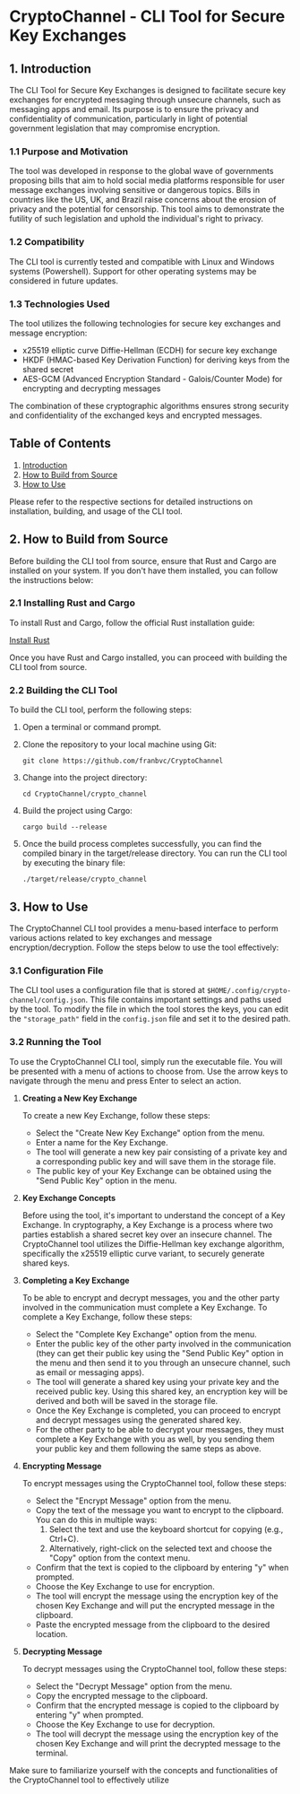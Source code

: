 # CryptoChannel - CLI Tool for Secure Key Exchanges
## 1. Introduction

The CLI Tool for Secure Key Exchanges is designed to facilitate secure key exchanges for encrypted messaging through unsecure channels, such as messaging apps and email. Its purpose is to ensure the privacy and confidentiality of communication, particularly in light of potential government legislation that may compromise encryption.

### 1.1 Purpose and Motivation

The tool was developed in response to the global wave of governments proposing bills that aim to hold social media platforms responsible for user message exchanges involving sensitive or dangerous topics. Bills in countries like the US, UK, and Brazil raise concerns about the erosion of privacy and the potential for censorship. This tool aims to demonstrate the futility of such legislation and uphold the individual's right to privacy.

### 1.2 Compatibility

The CLI tool is currently tested and compatible with Linux and Windows systems (Powershell). Support for other operating systems may be considered in future updates.

### 1.3 Technologies Used

The tool utilizes the following technologies for secure key exchanges and message encryption:

- x25519 elliptic curve Diffie-Hellman (ECDH) for secure key exchange
- HKDF (HMAC-based Key Derivation Function) for deriving keys from the shared secret
- AES-GCM (Advanced Encryption Standard - Galois/Counter Mode) for encrypting and decrypting messages

The combination of these cryptographic algorithms ensures strong security and confidentiality of the exchanged keys and encrypted messages.

## Table of Contents

1. [Introduction](#1-introduction)
2. [How to Build from Source](#2-how-to-build-from-source)
3. [How to Use](#3-how-to-use)

Please refer to the respective sections for detailed instructions on installation, building, and usage of the CLI tool.

## 2. How to Build from Source

Before building the CLI tool from source, ensure that Rust and Cargo are installed on your system. If you don't have them installed, you can follow the instructions below:

### 2.1 Installing Rust and Cargo

To install Rust and Cargo, follow the official Rust installation guide:

[Install Rust](https://www.rust-lang.org/tools/install)

Once you have Rust and Cargo installed, you can proceed with building the CLI tool from source.

### 2.2 Building the CLI Tool

To build the CLI tool, perform the following steps:

1. Open a terminal or command prompt.

2. Clone the repository to your local machine using Git:

   ```shell
   git clone https://github.com/franbvc/CryptoChannel
   ```

3. Change into the project directory:

    ```shell
    cd CryptoChannel/crypto_channel
    ```


4. Build the project using Cargo:
    
    ```shell
    cargo build --release
    ```

5. Once the build process completes successfully, you can find the compiled
    binary in the target/release directory. You can run the CLI tool by
    executing the binary file:

    ```shell
    ./target/release/crypto_channel
    ```

## 3. How to Use

The CryptoChannel CLI tool provides a menu-based interface to perform various actions related to key exchanges and message encryption/decryption. Follow the steps below to use the tool effectively:

### 3.1 Configuration File

   The CLI tool uses a configuration file that is stored at `$HOME/.config/crypto-channel/config.json`. This file contains important settings and paths used by the tool. To modify the file in which the tool stores the keys, you can edit the `"storage_path"` field in the `config.json` file and set it to the desired path.

### 3.2 Running the Tool

   To use the CryptoChannel CLI tool, simply run the executable file. You will be presented with a menu of actions to choose from. Use the arrow keys to navigate through the menu and press Enter to select an action.

1. **Creating a New Key Exchange**

   To create a new Key Exchange, follow these steps:
   
   - Select the "Create New Key Exchange" option from the menu.
   - Enter a name for the Key Exchange.
   - The tool will generate a new key pair consisting of a private key and a corresponding public key and will save them in the storage file.
   - The public key of your Key Exchange can be obtained using the "Send Public Key" option in the menu.

2. **Key Exchange Concepts**

   Before using the tool, it's important to understand the concept of a Key Exchange. In cryptography, a Key Exchange is a process where two parties establish a shared secret key over an insecure channel. The CryptoChannel tool utilizes the Diffie-Hellman key exchange algorithm, specifically the x25519 elliptic curve variant, to securely generate shared keys.

3. **Completing a Key Exchange**

    To be able to encrypt and decrypt messages, you and the other party involved in the communication must complete a Key Exchange.
   To complete a Key Exchange, follow these steps:
   
   - Select the "Complete Key Exchange" option from the menu.
   - Enter the public key of the other party involved in the communication (they can get their public key using the "Send Public Key" option in the menu and then send it to you through an unsecure channel, such as email or messaging apps).
   - The tool will generate a shared key using your private key and the received public key. Using this shared key, an encryption key will be derived and both will be saved in the storage file.
   - Once the Key Exchange is completed, you can proceed to encrypt and decrypt messages using the generated shared key.
   - For the other party to be able to decrypt your messages, they must complete a Key Exchange with you as well, by you sending them your public key and them following the same steps as above.

4. **Encrypting Message**

   To encrypt messages using the CryptoChannel tool, follow these steps:
   
   - Select the "Encrypt Message" option from the menu.
   - Copy the text of the message you want to encrypt to the clipboard. You can do this in multiple ways:
     1. Select the text and use the keyboard shortcut for copying (e.g., Ctrl+C).
     2. Alternatively, right-click on the selected text and choose the "Copy" option from the context menu.
   - Confirm that the text is copied to the clipboard by entering "y" when prompted.
   - Choose the Key Exchange to use for encryption.
   - The tool will encrypt the message using the encryption key of the chosen Key Exchange and will put the encrypted message in the clipboard.
   - Paste the encrypted message from the clipboard to the desired location.

5. **Decrypting Message**

   To decrypt messages using the CryptoChannel tool, follow these steps:
   
   - Select the "Decrypt Message" option from the menu.
   - Copy the encrypted message to the clipboard.
   - Confirm that the encrypted message is copied to the clipboard by entering "y" when prompted.
   - Choose the Key Exchange to use for decryption.
   - The tool will decrypt the message using the encryption key of the chosen Key Exchange and will print the decrypted message to the terminal.

Make sure to familiarize yourself with the concepts and functionalities of the CryptoChannel tool to effectively utilize
